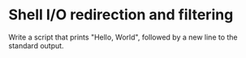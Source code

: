 # Shell I/O redirection and filtering
Write a script that prints "Hello, World", followed by a new line to the standard output.

